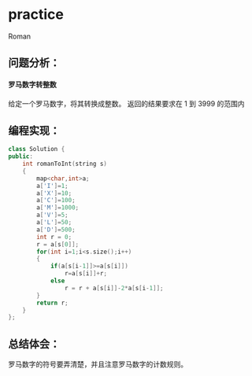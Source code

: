 # practice
Roman
## 问题分析：
#### 罗马数字转整数
给定一个罗马数字，将其转换成整数。
返回的结果要求在 1 到 3999 的范围内
## 编程实现：
```C++
class Solution {
public:
    int romanToInt(string s) 
    {
        map<char,int>a;
        a['I']=1;
        a['X']=10;
        a['C']=100;
        a['M']=1000;
        a['V']=5;
        a['L']=50;
        a['D']=500;
        int r = 0;
        r = a[s[0]];
        for(int i=1;i<s.size();i++)
        {
            if(a[s[i-1]]>=a[s[i]])
                r=a[s[i]]+r;
            else                  
                r = r + a[s[i]]-2*a[s[i-1]];    
        }
        return r; 
    }
};
```
## 总结体会：
罗马数字的符号要弄清楚，并且注意罗马数字的计数规则。
